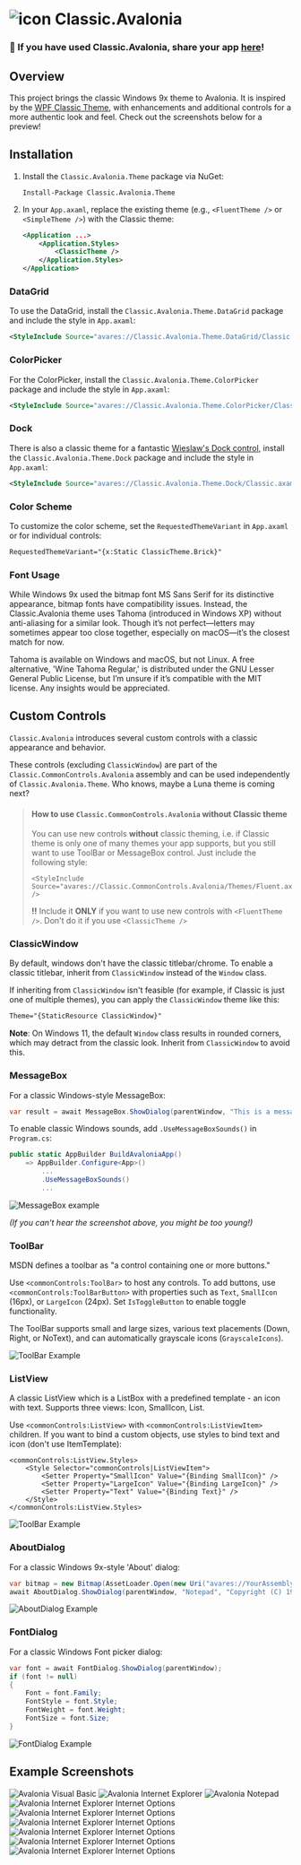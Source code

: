 # ![icon](https://raw.githubusercontent.com/BAndysc/Classic.Avalonia/refs/heads/master/icon.png) Classic.Avalonia

### 📢 If you have used Classic.Avalonia, share your app [here](https://github.com/BAndysc/Classic.Avalonia/discussions/2)!

## Overview

This project brings the classic Windows 9x theme to Avalonia. It is inspired by the [WPF Classic Theme](https://github.com/dotnet/wpf/tree/main/src/Microsoft.DotNet.Wpf/src/Themes/PresentationFramework.Classic/Themes), with enhancements and additional controls for a more authentic look and feel. Check out the screenshots below for a preview!

## Installation

1. Install the `Classic.Avalonia.Theme` package via NuGet:
   ```
   Install-Package Classic.Avalonia.Theme
   ```
2. In your `App.axaml`, replace the existing theme (e.g., `<FluentTheme />` or `<SimpleTheme />`) with the Classic theme:
   ```xml
   <Application ...>
       <Application.Styles>
           <ClassicTheme />
       </Application.Styles>
   </Application>
   ```

### DataGrid
To use the DataGrid, install the `Classic.Avalonia.Theme.DataGrid` package and include the style in `App.axaml`:
```xml
<StyleInclude Source="avares://Classic.Avalonia.Theme.DataGrid/Classic.axaml"/>
```

### ColorPicker
For the ColorPicker, install the `Classic.Avalonia.Theme.ColorPicker` package and include the style in `App.axaml`:
```xml
<StyleInclude Source="avares://Classic.Avalonia.Theme.ColorPicker/Classic.axaml"/>
```

### Dock
There is also a classic theme for a fantastic [Wieslaw's Dock control](https://github.com/wieslawsoltes/Dock), install the `Classic.Avalonia.Theme.Dock` package and include the style in `App.axaml`:
```xml
<StyleInclude Source="avares://Classic.Avalonia.Theme.Dock/Classic.axaml" />
```

### Color Scheme

To customize the color scheme, set the `RequestedThemeVariant` in `App.axaml` or for individual controls:
```xml
RequestedThemeVariant="{x:Static ClassicTheme.Brick}"
```

### Font Usage

While Windows 9x used the bitmap font MS Sans Serif for its distinctive appearance, bitmap fonts have compatibility issues. Instead, the Classic.Avalonia theme uses Tahoma (introduced in Windows XP) without anti-aliasing for a similar look. Though it’s not perfect—letters may sometimes appear too close together, especially on macOS—it’s the closest match for now.

Tahoma is available on Windows and macOS, but not Linux. A free alternative, 'Wine Tahoma Regular,' is distributed under the GNU Lesser General Public License, but I’m unsure if it’s compatible with the MIT license. Any insights would be appreciated.

## Custom Controls

`Classic.Avalonia` introduces several custom controls with a classic appearance and behavior.

These controls (excluding `ClassicWindow`) are part of the `Classic.CommonControls.Avalonia` assembly and can be used independently of `Classic.Avalonia.Theme`. Who knows, maybe a Luna theme is coming next?

> #### How to use `Classic.CommonControls.Avalonia` without Classic theme
> You can use new controls **without** classic theming, i.e. if Classic theme is only one of many themes your app supports, but you still want to use ToolBar or MessageBox control. Just include the following style:
> ```
> <StyleInclude Source="avares://Classic.CommonControls.Avalonia/Themes/Fluent.axaml" />
> ```
> **!!** Include it **ONLY** if you want to use new controls with `<FluentTheme />`. Don't do it if you use `<ClassicTheme />`

### ClassicWindow

By default, windows don't have the classic titlebar/chrome. To enable a classic titlebar, inherit from `ClassicWindow` instead of the `Window` class.

If inheriting from `ClassicWindow` isn't feasible (for example, if Classic is just one of multiple themes), you can apply the `ClassicWindow` theme like this:
```xml
Theme="{StaticResource ClassicWindow}"
```

**Note**: On Windows 11, the default `Window` class results in rounded corners, which may detract from the classic look. Inherit from `ClassicWindow` to avoid this.

### MessageBox

For a classic Windows-style MessageBox:
```csharp
var result = await MessageBox.ShowDialog(parentWindow, "This is a message box", "Title", MessageBoxButtons.Ok, MessageBoxIcon.Information);
```

To enable classic Windows sounds, add `.UseMessageBoxSounds()` in `Program.cs`:
```csharp
public static AppBuilder BuildAvaloniaApp()
    => AppBuilder.Configure<App>()
        ...
        .UseMessageBoxSounds()
        ...
```

![MessageBox example](https://raw.githubusercontent.com/BAndysc/Classic.Avalonia/refs/heads/master/samples/examples/messagebox.png)

*(If you can't hear the screenshot above, you might be too young!)*

### ToolBar

MSDN defines a toolbar as "a control containing one or more buttons."

Use `<commonControls:ToolBar>` to host any controls. To add buttons, use `<commonControls:ToolBarButton>` with properties such as `Text`, `SmallIcon` (16px), or `LargeIcon` (24px). Set `IsToggleButton` to enable toggle functionality.

The ToolBar supports small and large sizes, various text placements (Down, Right, or NoText), and can automatically grayscale icons (`GrayscaleIcons`).

![ToolBar Example](https://raw.githubusercontent.com/BAndysc/Classic.Avalonia/refs/heads/master/samples/examples/toolbar.png)

### ListView

A classic ListView which is a ListBox with a predefined template - an icon with text. Supports three views: Icon, SmallIcon, List.

Use `<commonControls:ListView>` with `<commonControls:ListViewItem>` children. If you want to bind a custom objects, use styles to bind text and icon (don't use ItemTemplate):
```
<commonControls:ListView.Styles>
    <Style Selector="commonControls|ListViewItem">
        <Setter Property="SmallIcon" Value="{Binding SmallIcon}" />
        <Setter Property="LargeIcon" Value="{Binding LargeIcon}" />
        <Setter Property="Text" Value="{Binding Text}" />
    </Style>
</commonControls:ListView.Styles>
```

![ToolBar Example](https://raw.githubusercontent.com/BAndysc/Classic.Avalonia/refs/heads/master/samples/examples/listview_icons.gif)


### AboutDialog

For a classic Windows 9x-style 'About' dialog:
```csharp
var bitmap = new Bitmap(AssetLoader.Open(new Uri("avares://YourAssembly/YourPathToIcon.png")));
await AboutDialog.ShowDialog(parentWindow, "Notepad", "Copyright (C) 1985-1999", bitmap);
```

![AboutDialog Example](https://raw.githubusercontent.com/BAndysc/Classic.Avalonia/refs/heads/master/samples/examples/aboutdialog.png)

### FontDialog

For a classic Windows Font picker dialog:
```csharp
var font = await FontDialog.ShowDialog(parentWindow);
if (font != null)
{
    Font = font.Family;
    FontStyle = font.Style;
    FontWeight = font.Weight;
    FontSize = font.Size;
}
```

![FontDialog Example](https://raw.githubusercontent.com/BAndysc/Classic.Avalonia/refs/heads/master/samples/examples/fontdialog.png)

## Example Screenshots

![Avalonia Visual Basic](https://raw.githubusercontent.com/BAndysc/Classic.Avalonia/refs/heads/master/samples/examples/avalonia_basic.gif)
![Avalonia Internet Explorer](https://raw.githubusercontent.com/BAndysc/Classic.Avalonia/refs/heads/master/samples/examples/avalonia_explorer1.png)
![Avalonia Notepad](https://raw.githubusercontent.com/BAndysc/Classic.Avalonia/refs/heads/master/samples/examples/notepad.png)
![Avalonia Internet Explorer Internet Options](https://raw.githubusercontent.com/BAndysc/Classic.Avalonia/refs/heads/master/samples/examples/avalonia_explorer2.png)
![Avalonia Internet Explorer Internet Options](https://raw.githubusercontent.com/BAndysc/Classic.Avalonia/refs/heads/master/samples/examples/avalonia_explorer3.png)
![Avalonia Internet Explorer Internet Options](https://raw.githubusercontent.com/BAndysc/Classic.Avalonia/refs/heads/master/samples/examples/avalonia_explorer4.png)
![Avalonia Internet Explorer Internet Options](https://raw.githubusercontent.com/BAndysc/Classic.Avalonia/refs/heads/master/samples/examples/avalonia_explorer5.png)
![Avalonia Internet Explorer Internet Options](https://raw.githubusercontent.com/BAndysc/Classic.Avalonia/refs/heads/master/samples/examples/avalonia_explorer6.png)
![Avalonia Internet Explorer Internet Options](https://raw.githubusercontent.com/BAndysc/Classic.Avalonia/refs/heads/master/samples/examples/avalonia_explorer7.png)